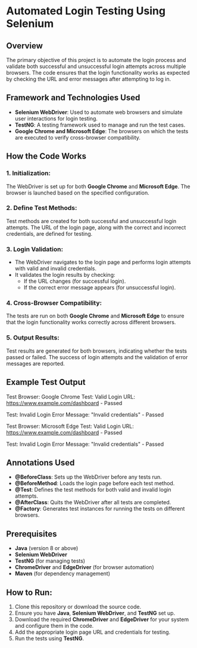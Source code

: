 # Automated Login Testing Using Selenium

## Overview
The primary objective of this project is to automate the login process and validate both successful and unsuccessful login attempts across multiple browsers. The code ensures that the login functionality works as expected by checking the URL and error messages after attempting to log in.

## Framework and Technologies Used

- **Selenium WebDriver**: Used to automate web browsers and simulate user interactions for login testing.
- **TestNG**: A testing framework used to manage and run the test cases.
- **Google Chrome and Microsoft Edge**: The browsers on which the tests are executed to verify cross-browser compatibility.

## How the Code Works

### 1. **Initialization**:
The WebDriver is set up for both **Google Chrome** and **Microsoft Edge**. The browser is launched based on the specified configuration.

### 2. **Define Test Methods**:
Test methods are created for both successful and unsuccessful login attempts. The URL of the login page, along with the correct and incorrect credentials, are defined for testing.

### 3. **Login Validation**:
- The WebDriver navigates to the login page and performs login attempts with valid and invalid credentials.
- It validates the login results by checking:
  - If the URL changes (for successful login).
  - If the correct error message appears (for unsuccessful login).

### 4. **Cross-Browser Compatibility**:
The tests are run on both **Google Chrome** and **Microsoft Edge** to ensure that the login functionality works correctly across different browsers.

### 5. **Output Results**:
Test results are generated for both browsers, indicating whether the tests passed or failed. The success of login attempts and the validation of error messages are reported.

## Example Test Output

Test Browser: Google Chrome Test: Valid Login URL: https://www.example.com/dashboard - Passed

Test: Invalid Login Error Message: "Invalid credentials" - Passed

Test Browser: Microsoft Edge Test: Valid Login URL: https://www.example.com/dashboard - Passed

Test: Invalid Login Error Message: "Invalid credentials" - Passed


## Annotations Used

- **@BeforeClass**: Sets up the WebDriver before any tests run.
- **@BeforeMethod**: Loads the login page before each test method.
- **@Test**: Defines the test methods for both valid and invalid login attempts.
- **@AfterClass**: Quits the WebDriver after all tests are completed.
- **@Factory**: Generates test instances for running the tests on different browsers.

## Prerequisites

- **Java** (version 8 or above)
- **Selenium WebDriver**
- **TestNG** (for managing tests)
- **ChromeDriver** and **EdgeDriver** (for browser automation)
- **Maven** (for dependency management)

## How to Run:

1. Clone this repository or download the source code.
2. Ensure you have **Java**, **Selenium WebDriver**, and **TestNG** set up.
3. Download the required **ChromeDriver** and **EdgeDriver** for your system and configure them in the code.
4. Add the appropriate login page URL and credentials for testing.
5. Run the tests using **TestNG**.
